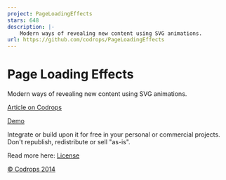```yaml
---
project: PageLoadingEffects
stars: 648
description: |-
    Modern ways of revealing new content using SVG animations.
url: https://github.com/codrops/PageLoadingEffects
---
```


Page Loading Effects
=========

Modern ways of revealing new content using SVG animations.

[Article on Codrops](http://tympanus.net/codrops/?p=18880)

[Demo](http://tympanus.net/Development/PageLoadingEffects/)

Integrate or build upon it for free in your personal or commercial projects. Don't republish, redistribute or sell "as-is". 

Read more here: [License](http://tympanus.net/codrops/licensing/)


[© Codrops 2014](http://www.codrops.com)
